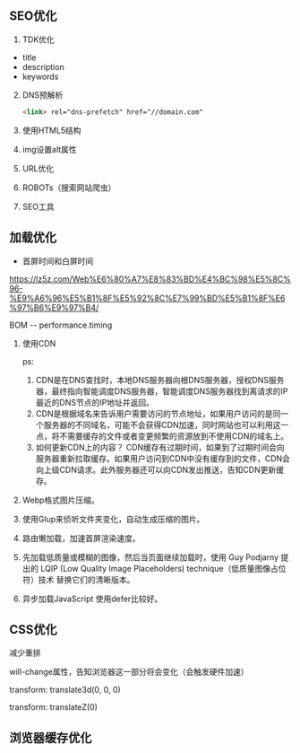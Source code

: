 ## SEO优化

1. TDK优化

- title
- description
- keywords

2. DNS预解析

   ``````html
   <link> rel="dns-prefetch" href="//domain.com"
   ``````

   

3. 使用HTML5结构

4. img设置alt属性

5. URL优化

6. ROBOTs（搜索网站爬虫）

7. SEO工具

## 加载优化

-  首屏时间和白屏时间

https://lz5z.com/Web%E6%80%A7%E8%83%BD%E4%BC%98%E5%8C%96-%E9%A6%96%E5%B1%8F%E5%92%8C%E7%99%BD%E5%B1%8F%E6%97%B6%E9%97%B4/

BOM -- performance.timing

1. 使用CDN

   ps: 
      1. CDN是在DNS查找时，本地DNS服务器向根DNS服务器，授权DNS服务器，最终指向智能调度DNS服务器，智能调度DNS服务器找到离请求的IP最近的DNS节点的IP地址并返回。
      2. CDN是根据域名来告诉用户需要访问的节点地址，如果用户访问的是同一个服务器的不同域名，可能不会获得CDN加速，同时网站也可以利用这一点，将不需要缓存的文件或者变更频繁的资源放到不使用CDN的域名上。
      3. 如何更新CDN上的内容？ CDN缓存有过期时间，如果到了过期时间会向服务器重新拉取缓存。如果用户访问到CDN中没有缓存到的文件，CDN会向上级CDN请求。此外服务器还可以向CDN发出推送，告知CDN更新缓存。

2. Webp格式图片压缩。

3. 使用Glup来侦听文件夹变化，自动生成压缩的图片。

4. 路由懒加载，加速首屏渲染速度。

5. 先加载低质量或模糊的图像，然后当页面继续加载时，使用 Guy Podjarny 提出的 LQIP (Low Quality Image Placeholders) technique（低质量图像占位符）技术 替换它们的清晰版本。

6. 异步加载JavaScript 使用defer比较好。

## CSS优化

减少重排

will-change属性，告知浏览器这一部分将会变化（会触发硬件加速）

transform: translate3d(0, 0, 0)

transform: translateZ(0)

## 浏览器缓存优化

